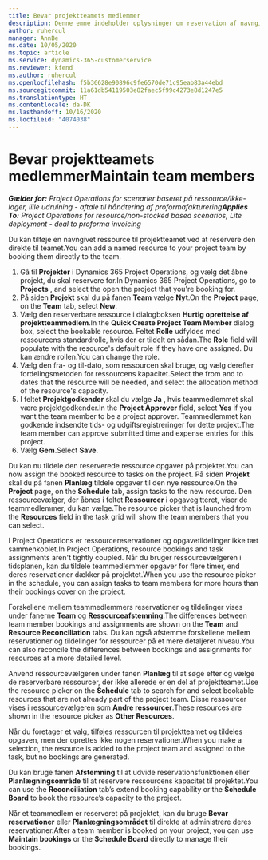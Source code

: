 ```yaml
---
title: Bevar projektteamets medlemmer
description: Denne emne indeholder oplysninger om reservation af navngivne ressourcer til projektteam og deres tildeling af opgaver.
author: ruhercul
manager: AnnBe
ms.date: 10/05/2020
ms.topic: article
ms.service: dynamics-365-customerservice
ms.reviewer: kfend
ms.author: ruhercul
ms.openlocfilehash: f5b36628e90896c9fe6570de71c95eab83a44ebd
ms.sourcegitcommit: 11a61db54119503e82faec5f99c4273e8d1247e5
ms.translationtype: HT
ms.contentlocale: da-DK
ms.lasthandoff: 10/16/2020
ms.locfileid: "4074038"
---
```

# <a name="maintain-team-members"></a><span data-ttu-id="e1a18-103">Bevar projektteamets medlemmer</span><span class="sxs-lookup"><span data-stu-id="e1a18-103">Maintain team members</span></span>

<span data-ttu-id="e1a18-104">_**Gælder for:** Project Operations for scenarier baseret på ressource/ikke-lager, lille udrulning - aftale til håndtering af proformafakturering_</span><span class="sxs-lookup"><span data-stu-id="e1a18-104">_**Applies To:** Project Operations for resource/non-stocked based scenarios, Lite deployment - deal to proforma invoicing_</span></span>

<span data-ttu-id="e1a18-105">Du kan tilføje en navngivet ressource til projektteamet ved at reservere den direkte til teamet.</span><span class="sxs-lookup"><span data-stu-id="e1a18-105">You can add a named resource to your project team by booking them directly to the team.</span></span>

1. <span data-ttu-id="e1a18-106">Gå til **Projekter** i Dynamics 365 Project Operations, og vælg det åbne projekt, du skal reservere for.</span><span class="sxs-lookup"><span data-stu-id="e1a18-106">In Dynamics 365 Project Operations, go to **Projects** , and select the open the project that you're booking for.</span></span>
2. <span data-ttu-id="e1a18-107">På siden **Projekt** skal du på fanen **Team** vælge **Nyt**.</span><span class="sxs-lookup"><span data-stu-id="e1a18-107">On the **Project** page, on the **Team** tab, select **New**.</span></span> 
3. <span data-ttu-id="e1a18-108">Vælg den reserverbare ressource i dialogboksen **Hurtig oprettelse af projektteammedlem**.</span><span class="sxs-lookup"><span data-stu-id="e1a18-108">In the **Quick Create Project Team Member** dialog box, select the bookable resource.</span></span> <span data-ttu-id="e1a18-109">Feltet **Rolle** udfyldes med ressourcens standardrolle, hvis der er tildelt en sådan.</span><span class="sxs-lookup"><span data-stu-id="e1a18-109">The **Role** field will populate with the resource's default role if they have one assigned.</span></span> <span data-ttu-id="e1a18-110">Du kan ændre rollen.</span><span class="sxs-lookup"><span data-stu-id="e1a18-110">You can change the role.</span></span> 
4. <span data-ttu-id="e1a18-111">Vælg den fra- og til-dato, som ressourcen skal bruge, og vælg derefter fordelingsmetoden for ressourcens kapacitet.</span><span class="sxs-lookup"><span data-stu-id="e1a18-111">Select the from and to dates that the resource will be needed, and select the allocation method of the resource's capacity.</span></span> 
5. <span data-ttu-id="e1a18-112">I feltet **Projektgodkender** skal du vælge **Ja** , hvis teammedlemmet skal være projektgodkender.</span><span class="sxs-lookup"><span data-stu-id="e1a18-112">In the **Project Approver** field, select **Yes** if you want the team member to be a project approver.</span></span> <span data-ttu-id="e1a18-113">Teammedlemmet kan godkende indsendte tids- og udgiftsregistreringer for dette projekt.</span><span class="sxs-lookup"><span data-stu-id="e1a18-113">The team member can approve submitted time and expense entries for this project.</span></span> 
6. <span data-ttu-id="e1a18-114">Vælg **Gem**.</span><span class="sxs-lookup"><span data-stu-id="e1a18-114">Select **Save**.</span></span>

<span data-ttu-id="e1a18-115">Du kan nu tildele den reserverede ressource opgaver på projektet.</span><span class="sxs-lookup"><span data-stu-id="e1a18-115">You can now assign the booked resource to tasks on the project.</span></span> <span data-ttu-id="e1a18-116">På siden **Projekt** skal du på fanen **Planlæg** tildele opgaver til den nye ressource.</span><span class="sxs-lookup"><span data-stu-id="e1a18-116">On the **Project** page, on the **Schedule** tab, assign tasks to the new resource.</span></span> <span data-ttu-id="e1a18-117">Den ressourcevælger, der åbnes i feltet **Ressourcer** i opgavegitteret, viser de teammedlemmer, du kan vælge.</span><span class="sxs-lookup"><span data-stu-id="e1a18-117">The resource picker that is launched from the **Resources** field in the task grid will show the team members that you can select.</span></span>


<span data-ttu-id="e1a18-118">I Project Operations er ressourcereservationer og opgavetildelinger ikke tæt sammenkoblet.</span><span class="sxs-lookup"><span data-stu-id="e1a18-118">In Project Operations, resource bookings and task assignments aren't tightly coupled.</span></span> <span data-ttu-id="e1a18-119">Når du bruger ressourcevælgeren i tidsplanen, kan du tildele teammedlemmer opgaver for flere timer, end deres reservationer dækker på projektet.</span><span class="sxs-lookup"><span data-stu-id="e1a18-119">When you use the resource picker in the schedule, you can assign tasks to team members for more hours than their bookings cover on the project.</span></span>

<span data-ttu-id="e1a18-120">Forskellene mellem teammedlemmers reservationer og tildelinger vises under fanerne **Team** og **Ressourceafstemning**.</span><span class="sxs-lookup"><span data-stu-id="e1a18-120">The differences between team member bookings and assignments are shown on the **Team** and **Resource Reconciliation** tabs.</span></span> <span data-ttu-id="e1a18-121">Du kan også afstemme forskellene mellem reservationer og tildelinger for ressourcer på et mere detaljeret niveau.</span><span class="sxs-lookup"><span data-stu-id="e1a18-121">You can also reconcile the differences between bookings and assignments for resources at a more detailed level.</span></span>

<span data-ttu-id="e1a18-122">Anvend ressourcevælgeren under fanen **Planlæg** til at søge efter og vælge de reserverbare ressourcer, der ikke allerede er en del af projektteamet.</span><span class="sxs-lookup"><span data-stu-id="e1a18-122">Use the resource picker on the **Schedule** tab to search for and select bookable resources that are not already part of the project team.</span></span> <span data-ttu-id="e1a18-123">Disse ressourcer vises i ressourcevælgeren som **Andre ressourcer**.</span><span class="sxs-lookup"><span data-stu-id="e1a18-123">These resources are shown in the resource picker as **Other Resources**.</span></span>

<span data-ttu-id="e1a18-124">Når du foretager et valg, tilføjes ressourcen til projektteamet og tildeles opgaven, men der oprettes ikke nogen reservationer.</span><span class="sxs-lookup"><span data-stu-id="e1a18-124">When you make a selection, the resource is added to the project team and assigned to the task, but no bookings are generated.</span></span>

<span data-ttu-id="e1a18-125">Du kan bruge fanen **Afstemning** til at udvide reservationsfunktionen eller **Planlægningsområde** til at reservere ressourcens kapacitet til projektet.</span><span class="sxs-lookup"><span data-stu-id="e1a18-125">You can use the **Reconciliation** tab’s extend booking capability or the **Schedule Board** to book the resource’s capacity to the project.</span></span>

<span data-ttu-id="e1a18-126">Når et teammedlem er reserveret på projektet, kan du bruge **Bevar reservationer** eller **Planlægningsområdet** til direkte at administrere deres reservationer.</span><span class="sxs-lookup"><span data-stu-id="e1a18-126">After a team member is booked on your project, you can use **Maintain bookings** or the **Schedule Board** directly to manage their bookings.</span></span>
